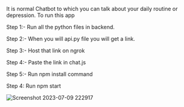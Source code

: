 It is normal Chatbot to which you can talk about your daily routine or depression. To run this app

Step 1:- Run all the python files in backend.

Step 2:- When you will api.py file you will get a link.

Step 3:- Host that link on ngrok

Step 4:- Paste the link in chat.js

Step 5:- Run npm install command

Step 4: Run npm start


![Screenshot 2023-07-09 222917](https://github.com/richab246/Chatbot/assets/79681567/2924a86b-a9f1-494c-9f25-109602af1025)
